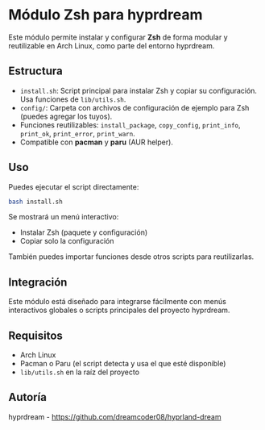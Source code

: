 # Módulo Zsh para hyprdream

Este módulo permite instalar y configurar **Zsh** de forma modular y reutilizable en Arch Linux, como parte del entorno hyprdream.

## Estructura
- `install.sh`: Script principal para instalar Zsh y copiar su configuración. Usa funciones de `lib/utils.sh`.
- `config/`: Carpeta con archivos de configuración de ejemplo para Zsh (puedes agregar los tuyos).
- Funciones reutilizables: `install_package`, `copy_config`, `print_info`, `print_ok`, `print_error`, `print_warn`.
- Compatible con **pacman** y **paru** (AUR helper).

## Uso
Puedes ejecutar el script directamente:

```bash
bash install.sh
```

Se mostrará un menú interactivo:
- Instalar Zsh (paquete y configuración)
- Copiar solo la configuración

También puedes importar funciones desde otros scripts para reutilizarlas.

## Integración
Este módulo está diseñado para integrarse fácilmente con menús interactivos globales o scripts principales del proyecto hyprdream.

## Requisitos
- Arch Linux
- Pacman o Paru (el script detecta y usa el que esté disponible)
- `lib/utils.sh` en la raíz del proyecto

## Autoría
hyprdream - https://github.com/dreamcoder08/hyprland-dream 